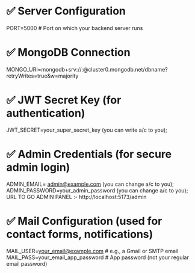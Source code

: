 # ✅ Server Configuration
PORT=5000                         # Port on which your backend server runs

# ✅ MongoDB Connection
MONGO_URI=mongodb+srv://<username>:<password>@cluster0.mongodb.net/dbname?retryWrites=true&w=majority

# ✅ JWT Secret Key (for authentication)
JWT_SECRET=your_super_secret_key    (you can write a/c to you); 

# ✅ Admin Credentials (for secure admin login)
ADMIN_EMAIL= admin@example.com                              (you can change a/c to you);                   
ADMIN_PASSWORD=your_admin_password                           (you can change a/c to you);
URL TO GO ADMIN PANEL  :- http://localhost:5173/admin 

# ✅ Mail Configuration (used for contact forms, notifications)
MAIL_USER=your_email@example.com        # e.g., a Gmail or SMTP email
MAIL_PASS=your_email_app_password       # App password (not your regular email password)
